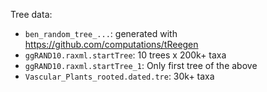 Tree data:
 * `ben_random_tree_...`: generated with https://github.com/computations/tReegen
 * `ggRAND10.raxml.startTree`: 10 trees x 200k+ taxa
 * `ggRAND10.raxml.startTree_1`: Only first tree of the above
 * `Vascular_Plants_rooted.dated.tre`: 30k+ taxa
